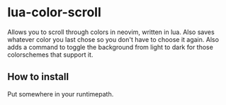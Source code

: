 # lua-color-scroll
Allows you to scroll through colors in neovim, written in lua.
Also saves whatever color you last chose so you don't have to choose it again.
Also adds a command to toggle the background from light to dark for those colorschemes that support it.

## How to install
Put somewhere in your runtimepath.
